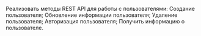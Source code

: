 Реализовать методы REST API для работы с пользователями: Создание
пользователя; Обновление информации пользователя; Удаление
пользователя; Авторизация пользователя; Получить информацию о
пользователе.
